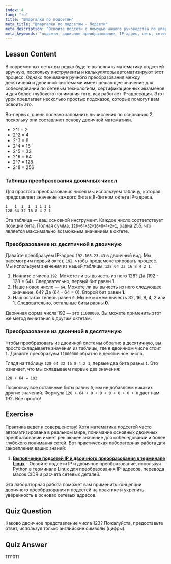 ```yaml
---
index: 4
lang: "ru"
title: "Шпаргалки по подсетям"
meta_title: "Шпаргалки по подсетям - Подсети"
meta_description: "Освойте подсети с помощью нашего руководства по шпаргалкам двоичного преобразования. Узнайте, как использовать таблицу 128+64+32+16+8+4+2+1 для быстрого преобразования IP-адресов из десятичной в двоичную систему и обратно. Важно для собеседований по сетям и сертификации."
meta_keywords: "подсети, двоичное преобразование, IP-адрес, сеть, сетевые технологии Linux, 128+64+32+16+8+4+2+1, 128 64 32 16 8 4 2 1, десятичное в двоичное, математика подсетей, учебник, руководство"
---
```


## Lesson Content

В современных сетях вы редко будете выполнять математику подсетей вручную, поскольку инструменты и калькуляторы автоматизируют этот процесс. Однако понимание ручного преобразования между десятичной и двоичной системами имеет решающее значение для собеседований по сетевым технологиям, сертификационных экзаменов и для более глубокого понимания того, как работает IP-адресация. Этот урок предлагает несколько простых подсказок, которые помогут вам освоить это.

Во-первых, очень полезно запомнить вычисления по основанию 2, поскольку они составляют основу двоичной математики.

- 2^1 = 2
- 2^2 = 4
- 2^3 = 8
- 2^4 = 16
- 2^5 = 32
- 2^6 = 64
- 2^7 = 128
- 2^8 = 256

### Таблица преобразования двоичных чисел

Для простого преобразования чисел мы используем таблицу, которая представляет значение каждого бита в 8-битном октете IP-адреса.

```plaintext
1   1  1  1  1 1 1 1
128 64 32 16 8 4 2 1
```

Эта таблица — ваш основной инструмент. Каждое число соответствует позиции бита. Полная сумма, `128+64+32+16+8+4+2+1`, равна 255, что является максимально возможным значением в октете.

### Преобразование из десятичной в двоичную

Давайте преобразуем IP-адрес `192.168.23.43` в двоичный вид. Мы рассмотрим первый октет, `192`, чтобы продемонстрировать процесс. Мы используем значения из нашей таблицы: `128 64 32 16 8 4 2 1`.

1. Начните с числа `192`. Можете ли вы вычесть из него 128? Да (192 - 128 = 64). Следовательно, первый бит равен **1**.
2. Наше новое число — `64`. Можете ли вы вычесть из него следующее значение, 64? Да (64 - 64 = 0). Второй бит равен **1**.
3. Наш остаток теперь равен `0`. Мы не можем вычесть 32, 16, 8, 4, 2 или 1. Следовательно, остальные биты равны **0**.

Двоичная форма числа 192 — это `11000000`. Вы можете применить этот же метод вычитания к другим октетам.

### Преобразование из двоичной в десятичную

Чтобы преобразовать из двоичной системы обратно в десятичную, вы просто складываете значения из таблицы, где в двоичном числе стоит `1`. Давайте преобразуем `11000000` обратно в десятичное число.

Глядя на таблицу `128 64 32 16 8 4 2 1`, первые два бита равны `1`. Это означает, что мы складываем первые два значения:

`128 + 64 = 192`

Поскольку все остальные биты равны `0`, мы не добавляем никаких других значений. Формула `128 + 64 + 0 + 0 + 0 + 0 + 0 + 0` дает нам 192. Все просто!

## Exercise

Практика ведет к совершенству! Хотя математика подсетей часто автоматизирована в реальном мире, понимание основных двоичных преобразований имеет решающее значение для собеседований и более глубокого понимания сетей. Вот практическая лабораторная работа для закрепления ваших знаний:

1. **[Выполнение подсетей IP и двоичного преобразования в терминале Linux](https://labex.io/ru/labs/comptia-perform-ip-subnetting-and-binary-conversion-in-the-linux-terminal-592782)** - Освойте подсети IP и двоичное преобразование, используя Python в терминале Linux для преобразования IP-адресов, перевода масок CIDR и расчета сетевых деталей.

Эта лабораторная работа поможет вам применить концепции двоичного преобразования и подсетей на практике и укрепить уверенность в основах сетевых адресов.

## Quiz Question

Каково двоичное представление числа 123? Пожалуйста, предоставьте ответ, используя только английские символы (цифры).

## Quiz Answer

1111011
